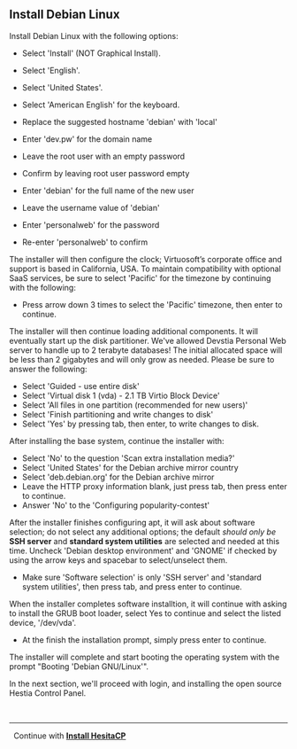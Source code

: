 ## Install Debian Linux
Install Debian Linux with the following options:

* Select 'Install' (NOT Graphical Install).
* Select 'English'.
* Select 'United States'.
* Select 'American English' for the keyboard.

* Replace the suggested hostname 'debian' with 'local'
* Enter 'dev.pw' for the domain name
* Leave the root user with an empty password
* Confirm by leaving root user password empty
* Enter 'debian' for the full name of the new user
* Leave the username value of 'debian'
* Enter 'personalweb' for the password
* Re-enter 'personalweb' to confirm

The installer will then configure the clock; Virtuosoft’s corporate office and support is based in California, USA. To maintain compatibility with optional SaaS services, be sure to select 'Pacific' for the timezone by continuing with the following:

* Press arrow down 3 times to select the 'Pacific' timezone, then enter to continue.

The installer will then continue loading additional components. It will eventually start up the disk partitioner. We've allowed Devstia Personal Web server to handle up to 2 terabyte databases! The initial allocated space will be less than 2 gigabytes and will only grow as needed. Please be sure to answer the following:

* Select 'Guided - use entire disk'
* Select 'Virtual disk 1 (vda) - 2.1 TB Virtio Block Device'
* Select 'All files in one partition (recommended for new users)'
* Select 'Finish partitioning and write changes to disk'
* Select 'Yes' by pressing tab, then enter, to write changes to disk.

After installing the base system, continue the installer with:

* Select 'No' to the question 'Scan extra installation media?'
* Select 'United States' for the Debian archive mirror country
* Select 'deb.debian.org' for the Debian archive mirror
* Leave the HTTP proxy information blank, just press tab, then press enter to continue.
* Answer 'No' to the 'Configuring popularity-contest'

After the installer finishes configuring apt, it will ask about software selection; do not select any additional options; the default *should only be* **SSH server** and **standard system utilities** are selected and needed at this time. Uncheck 'Debian desktop environment' and 'GNOME' if checked by using the arrow keys and spacebar to select/unselect them.

* Make sure 'Software selection' is only 'SSH server' and 'standard system utilities', then press tab, and press enter to continue.

When the installer completes software installtion, it will continue with asking to install the GRUB boot loader, select Yes to continue and select the listed device, '/dev/vda'.

* At the finish the installation prompt, simply press enter to continue.

The installer will complete and start booting the operating system with the prompt "Booting 'Debian GNU/Linux'". 

In the next section, we'll proceed with login, and installing the open source Hestia Control Panel.

&nbsp;

-----

&nbsp;
Continue with **[Install HesitaCP](install-hestiacp.md)**
